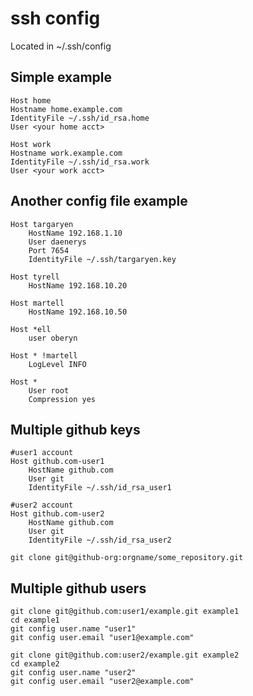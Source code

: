 # ssh config

Located in ~/.ssh/config

## Simple example

```
Host home
Hostname home.example.com
IdentityFile ~/.ssh/id_rsa.home
User <your home acct>

Host work
Hostname work.example.com
IdentityFile ~/.ssh/id_rsa.work
User <your work acct>
```

## Another config file example

```
Host targaryen
    HostName 192.168.1.10
    User daenerys
    Port 7654
    IdentityFile ~/.ssh/targaryen.key

Host tyrell
    HostName 192.168.10.20

Host martell
    HostName 192.168.10.50

Host *ell
    user oberyn

Host * !martell
    LogLevel INFO

Host *
    User root
    Compression yes

```

## Multiple github keys 

```
#user1 account
Host github.com-user1
    HostName github.com
    User git
    IdentityFile ~/.ssh/id_rsa_user1

#user2 account
Host github.com-user2
    HostName github.com
    User git
    IdentityFile ~/.ssh/id_rsa_user2
```

```
git clone git@github-org:orgname/some_repository.git

```

## Multiple github users

```
git clone git@github.com:user1/example.git example1
cd example1
git config user.name "user1"
git config user.email "user1@example.com" 
```


```
git clone git@github.com:user2/example.git example2
cd example2
git config user.name "user2"
git config user.email "user2@example.com" 
```

